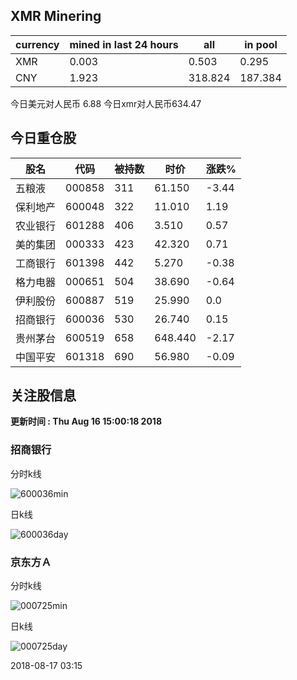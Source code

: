 ## XMR Minering

|currency|mined in last 24 hours|all|in pool|
|---|---|---|---|
|XMR|0.003|0.503|0.295|
|CNY|1.923|318.824|187.384|

今日美元对人民币 6.88	今日xmr对人民币634.47


## 今日重仓股 

|股名|代码|被持数|时价|涨跌%|
|---|---|---|---|---|
|五粮液|000858|311|61.150|-3.44|
|保利地产|600048|322|11.010|1.19|
|农业银行|601288|406|3.510|0.57|
|美的集团|000333|423|42.320|0.71|
|工商银行|601398|442|5.270|-0.38|
|格力电器|000651|504|38.690|-0.64|
|伊利股份|600887|519|25.990|0.0|
|招商银行|600036|530|26.740|0.15|
|贵州茅台|600519|658|648.440|-2.17|
|中国平安|601318|690|56.980|-0.09|

## 关注股信息
**更新时间 : Thu Aug 16 15:00:18 2018**
### 招商银行 
分时k线

![600036min](http://image.sinajs.cn/newchart/min/n/sh600036.gif)

日k线

![600036day](http://image.sinajs.cn/newchart/daily/n/sh600036.gif)

### 京东方Ａ 
分时k线

![000725min](http://image.sinajs.cn/newchart/min/n/sz000725.gif)

日k线

![000725day](http://image.sinajs.cn/newchart/daily/n/sz000725.gif)

2018-08-17 03:15